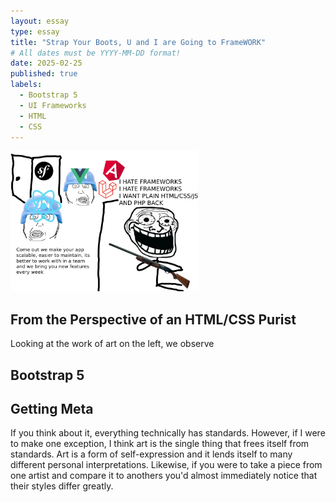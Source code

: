 ```yaml
---
layout: essay
type: essay
title: "Strap Your Boots, U and I are Going to FrameWORK"
# All dates must be YYYY-MM-DD format!
date: 2025-02-25
published: true
labels:
  - Bootstrap 5
  - UI Frameworks
  - HTML
  - CSS
---
```


<img width="300px" class="rounded float-start pe-4" src="../img/essays/frameworks.png"><br/>

## From the Perspective of an HTML/CSS Purist

Looking at the work of art on the left, we observe

## Bootstrap 5

## Getting Meta

If you think about it, everything technically has standards. However, if I were to make one exception, I think art is the single thing that frees itself from standards. Art is a form of self-expression and it lends itself to many different personal interpretations. Likewise, if you were to take a piece from one artist and compare it to anothers you'd almost immediately notice that their styles differ greatly. 